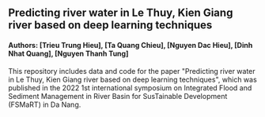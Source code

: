 ## Predicting river water  in Le Thuy, Kien Giang river based on deep learning techniques
#### Authors: [Trieu Trung Hieu], [Ta Quang Chieu], [Nguyen Dac Hieu], [Dinh Nhat Quang], [Nguyen Thanh Tung]

This repository includes data and code for the paper "Predicting river water  in Le Thuy, Kien Giang river based on deep learning techniques", which was published in the 2022 1st international symposium on Integrated Flood and Sediment Management in River Basin for SusTainable Development (FSMaRT) in Da Nang.
